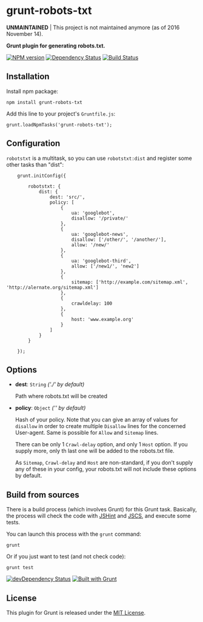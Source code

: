 grunt-robots-txt
================

**UNMAINTAINED** | This project is not maintained anymore (as of 2016 November 14).

**Grunt plugin for generating robots.txt.**

[![NPM version](https://img.shields.io/npm/v/grunt-robots-txt.svg)](https://www.npmjs.com/package/grunt-robots-txt)
[![Dependency Status](https://david-dm.org/t1st3/grunt-robots-txt.png?theme=shields.io)](https://david-dm.org/t1st3/grunt-robots-txt)
[![Build Status](https://travis-ci.org/t1st3/grunt-robots-txt.png?branch=master)](https://travis-ci.org/t1st3/grunt-robots-txt)


Installation
----------

Install npm package:

```
npm install grunt-robots-txt
```


Add this line to your project's `Gruntfile.js`:

```
grunt.loadNpmTasks('grunt-robots-txt');
```


Configuration
----------

`robotstxt` is a multitask, so you can use `robotstxt:dist` and register some other tasks than "dist":

```
	grunt.initConfig({
	
		robotstxt: {
			dist: {
				dest: 'src/',
				policy: [
					{
						ua: 'googlebot',
						disallow: '/private/'
					},
					{
						ua: 'googlebot-news',
						disallow: ['/other/', '/another/'],
						allow: '/new/'
					},
					{
						ua: 'googlebot-third',
						allow: ['/new1/', 'new2']
					},
					{
						sitemap: ['http://example.com/sitemap.xml', 'http://alernate.org/sitemap.xml']
					},
					{
						crawldelay: 100
					},
					{
						host: 'www.example.org'
					}
				]
			}
		}
	
	});
```

Options
----------


* **dest**: `String` *('./' by default)*

	Path where robots.txt will be created


* **policy**: `Object` *('' by default)*

	Hash of your policy.
	Note that you can give an array of values for `disallow` in order to create multiple `Disallow` lines for the concerned User-agent. Same is possible for `Allow` and `Sitemap` lines.

	There can be only 1 `Crawl-delay` option, and only 1 `Host` option. If you supply more, only th last one will be added to the robots.txt file.

	As `Sitemap`, `Crawl-delay` and `Host` are non-standard, if you don't supply any of these in your config, your robots.txt will not include these options by default.



Build from sources
----------

There is a build process (which involves Grunt) for this Grunt task. Basically, the process will check the code with [JSHint](http://jshint.com) and [JSCS](https://npmjs.org/package/jscs), and execute some tests.

You can launch this process with the `grunt` command:

```
grunt
```

Or if you just want to test (and not check code):

```
grunt test
```


[![devDependency Status](https://david-dm.org/t1st3/grunt-robots-txt/dev-status.png?theme=shields.io)](https://david-dm.org/t1st3/grunt-robots-txt#info=devDependencies)
[![Built with Grunt](https://cdn.gruntjs.com/builtwith.png)](http://gruntjs.com/)



License
-----------

This plugin for Grunt is released under the [MIT License](https://github.com/t1st3/grunt-robots-txt/blob/master/license).

